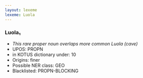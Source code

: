 ```yaml
---
layout: lexeme
lexeme: Luola
---
```


###  Luola₁

* _This rare proper noun overlaps more common *Luola* (cave)_
* UPOS:  PROPN
* in KOTUS dictionary under:  10
* Origins: finer 
* Possible NER class:  GEO
* Blacklisted:  PROPN-BLOCKING

